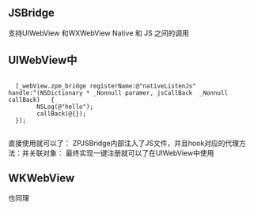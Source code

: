 ## JSBridge
支持UIWebView 和WXWebView Native 和 JS 之间的调用

## UIWebView中

```

  [_webView.zpm_bridge registerName:@"nativeListenJs" handle:^(NSDictionary * _Nonnull paramer, jsCallBack  _Nonnull callBack)   {
        NSLog(@"hello");
        callBack(@{});
  }];
    
```

直接使用就可以了：
ZPJSBridge内部注入了JS文件，并且hook对应的代理方法：并关联对象： 最终实现一键注册就可以了在UIWebView中使用

## WKWebView
也同理
